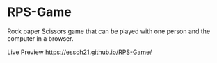 # RPS-Game
 Rock paper Scissors game that can be played with one person and the computer in a browser.

Live Preview  https://essoh21.github.io/RPS-Game/
